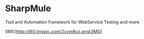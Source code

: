 SharpMule
=========

Tool and Automation framework for WebService Testing and more

[IMG]http://i60.tinypic.com/2cym8oz.png[/IMG]

